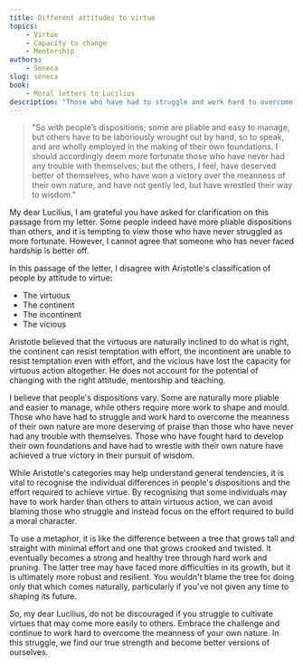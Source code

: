 ```yaml
---
title: Different attitudes to virtue
topics:
    - Virtue
    - Capacity to change
    - Mentorship
authors:
    - Seneca
slug: seneca
book:
    - Moral letters to Lucilius
description: "Those who have had to struggle and work hard to overcome the meanness of their own nature are more deserving of praise than those who have never had any trouble with themselves."
---
```


>"So with people’s dispositions; some are pliable and easy to manage, but others have to be laboriously wrought out by hand, so to speak, and are wholly employed in the making of their own foundations. I should accordingly deem more fortunate those who have never had any trouble with themselves; but the others, I feel, have deserved better of themselves, who have won a victory over the meanness of their own nature, and have not gently led, but have wrestled their way to wisdom."

My dear Lucilius, I am grateful you have asked for clarification on this passage from my letter. Some people indeed have more pliable dispositions than others, and it is tempting to view those who have never struggled as more fortunate. However, I cannot agree that someone who has never faced hardship is better off.

In this passage of the letter, I disagree with Aristotle's classification of people by attitude to virtue: 

- The virtuous 
- The continent
- The incontinent
- The vicious
 
Aristotle believed that the virtuous are naturally inclined to do what is right, the continent can resist temptation with effort, the incontinent are unable to resist temptation even with effort, and the vicious have lost the capacity for virtuous action altogether. He does not account for the potential of changing with the right attitude, mentorship and teaching.

I believe that people's dispositions vary. Some are naturally more pliable and easier to manage, while others require more work to shape and mould. Those who have had to struggle and work hard to overcome the meanness of their own nature are more deserving of praise than those who have never had any trouble with themselves. Those who have fought hard to develop their own foundations and have had to wrestle with their own nature have achieved a true victory in their pursuit of wisdom.

While Aristotle's categories may help understand general tendencies, it is vital to recognise the individual differences in people's dispositions and the effort required to achieve virtue. By recognising that some individuals may have to work harder than others to attain virtuous action, we can avoid blaming those who struggle and instead focus on the effort required to build a moral character.

To use a metaphor, it is like the difference between a tree that grows tall and straight with minimal effort and one that grows crooked and twisted. It eventually becomes a strong and healthy tree through hard work and pruning. The latter tree may have faced more difficulties in its growth, but it is ultimately more robust and resilient. You wouldn't blame the tree for doing only that which comes naturally, particularly if you've not given any time to shaping its future.

So, my dear Lucilius, do not be discouraged if you struggle to cultivate virtues that may come more easily to others. Embrace the challenge and continue to work hard to overcome the meanness of your own nature. In this struggle, we find our true strength and become better versions of ourselves.

